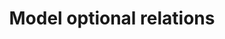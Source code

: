 ---
title: 'Model optional relations'
description: In data-oriented programming, where data is at the forefront, modeling optionality provides a powerful mechanism to express the presence or absence of data in a concise and type-safe manner. <br><br>Optional typing allows indicating when a value may be absent or nullable, while optional fields provide flexibility in representing varying data states. <br><br> Ballerina has built-in support for optional types and fields, eliminating the risk of null pointer exceptions and related bugs. In Java, handling optional types and fields typically involves using external libraries or annotations, which can introduce additional complexity and potential for errors.
---